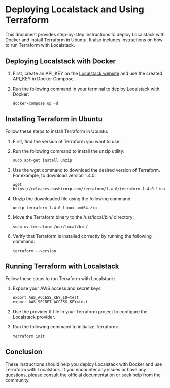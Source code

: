 # Deploying Localstack and Using Terraform

This document provides step-by-step instructions to deploy Localstack with Docker and install Terraform in Ubuntu. It also includes instructions on how to run Terraform with Localstack.

## Deploying Localstack with Docker

1. First, create an API_KEY on the [Localstack website](https://localstack.cloud/) and use the created API_KEY in Docker Compose.

2. Run the following command in your terminal to deploy Localstack with Docker:

    ```
    docker-compose up -d
    ```

## Installing Terraform in Ubuntu

Follow these steps to install Terraform in Ubuntu:

1. First, find the version of Terraform you want to use.

2. Run the following command to install the unzip utility:

    ```
    sudo apt-get install unzip
    ```

3. Use the wget command to download the desired version of Terraform. For example, to download version 1.4.0:

    ```
    wget https://releases.hashicorp.com/terraform/1.4.0/terraform_1.4.0_linux_amd64.zip
    ```

4. Unzip the downloaded file using the following command:

    ```
    unzip terraform_1.4.0_linux_amd64.zip
    ```

5. Move the Terraform binary to the /usr/local/bin/ directory:

    ```
    sudo mv terraform /usr/local/bin/
    ```

6. Verify that Terraform is installed correctly by running the following command:

    ```
    terraform --version
    ```

## Running Terraform with Localstack

Follow these steps to run Terraform with Localstack:

1. Expose your AWS access and secret keys:

    ```
    export AWS_ACCESS_KEY_ID=test
    export AWS_SECRET_ACCESS_KEY=test
    ```

2. Use the provider.tf file in your Terraform project to configure the Localstack provider.

3. Run the following command to initialize Terraform:

    ```
    terraform init
    ```

## Conclusion

These instructions should help you deploy Localstack with Docker and use Terraform with Localstack. If you encounter any issues or have any questions, please consult the official documentation or seek help from the community.
